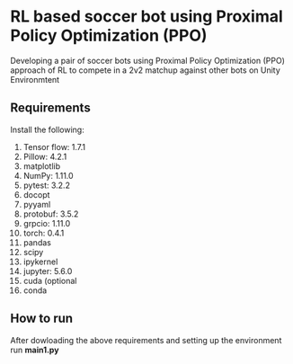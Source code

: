 # RL based soccer bot using Proximal Policy Optimization (PPO) 
Developing a pair of soccer bots using Proximal Policy Optimization (PPO) approach of RL to compete in a 2v2 matchup against other bots on Unity Environmtent


## Requirements

Install the following:

1.	Tensor flow: 1.7.1
2.	Pillow: 4.2.1
3.	matplotlib
4.	NumPy: 1.11.0
5.	pytest: 3.2.2
6.	docopt
7.	pyyaml
8.	protobuf: 3.5.2
9.	grpcio: 1.11.0
10.	torch: 0.4.1
11.	pandas
12.	scipy
13.	ipykernel
14.	jupyter: 5.6.0
15.	cuda (optional
16.	conda

## How to run

After dowloading the above requirements and setting up the environment run **main1.py**
